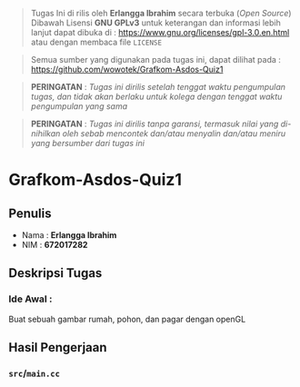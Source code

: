 > Tugas Ini di rilis oleh 
> **Erlangga Ibrahim** secara terbuka (*Open Source*)
> Dibawah Lisensi **GNU GPLv3**
> untuk keterangan dan informasi lebih lanjut dapat dibuka di : https://www.gnu.org/licenses/gpl-3.0.en.html
> atau dengan membaca file `LICENSE`

> Semua sumber yang digunakan pada tugas ini, dapat dilihat pada :
> https://github.com/wowotek/Grafkom-Asdos-Quiz1

> **PERINGATAN** : *Tugas ini dirilis setelah tenggat waktu pengumpulan tugas, dan tidak akan berlaku untuk kolega dengan tenggat waktu pengumpulan yang sama*

> **PERINGATAN** : *Tugas ini dirilis tanpa garansi, termasuk nilai yang di-nihilkan oleh sebab mencontek dan/atau menyalin dan/atau meniru yang bersumber dari tugas ini*
# Grafkom-Asdos-Quiz1
## Penulis
* Nama : **Erlangga Ibrahim**
* NIM : **672017282**
## Deskripsi Tugas
### Ide Awal : 
Buat sebuah gambar rumah, pohon, dan pagar dengan openGL

## Hasil Pengerjaan

### `src`/`main.cc`
